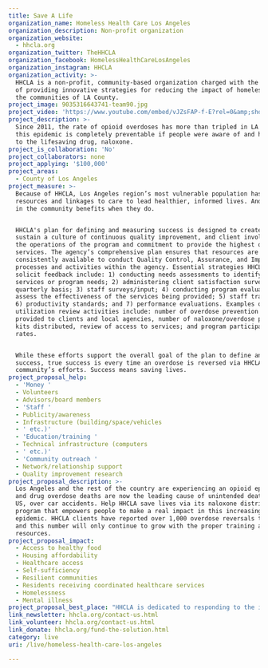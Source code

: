 ```yaml
---
title: Save A Life
organization_name: Homeless Health Care Los Angeles
organization_description: Non-profit organization
organization_website:
  - hhcla.org
organization_twitter: TheHHCLA
organization_facebook: HomelessHealthCareLosAngeles
organization_instagram: HHCLA
organization_activity: >-
  HHCLA is a non-profit, community-based organization charged with the mission
  of providing innovative strategies for reducing the impact of homelessness in
  the communities of LA County.
project_image: 9035316643741-team90.jpg
project_video: 'https://www.youtube.com/embed/vJZsFAP-f-E?rel=0&amp;showinfo=0'
project_description: >-
  Since 2011, the rate of opioid overdoses has more than tripled in LA County;
  this epidemic is completely preventable if people were aware of and had access
  to the lifesaving drug, naloxone.
project_is_collaboration: 'No'
project_collaborators: none
project_applying: '$100,000'
project_areas:
  - County of Los Angeles
project_measure: >-
  Because of HHCLA, Los Angeles region’s most vulnerable population has the
  resources and linkages to care to lead healthier, informed lives. And everyone
  in the community benefits when they do.


  HHCLA's plan for defining and measuring success is designed to create and
  sustain a culture of continuous quality improvement, and client involvement in
  the operations of the program and commitment to provide the highest quality
  services. The agency’s comprehensive plan ensures that resources are
  consistently available to conduct Quality Control, Assurance, and Improvement
  processes and activities within the agency. Essential strategies HHCLA uses to
  solicit feedback include: 1) conducting needs assessments to identify gaps in
  services or program needs; 2) administering client satisfaction surveys on a
  quarterly basis; 3) staff surveys/input; 4) conducting program evaluations to
  assess the effectiveness of the services being provided; 5) staff trainings;
  6) productivity standards; and 7) performance evaluations. Examples of
  utilization review activities include: number of overdose prevention trainings
  provided to clients and local agencies, number of naloxone/overdose prevention
  kits distributed, review of access to services; and program participation
  rates.


  While these efforts support the overall goal of the plan to define and measure
  success, true success is every time an overdose is reversed via HHCLA and the
  community’s efforts. Success means saving lives.
project_proposal_help:
  - 'Money '
  - Volunteers
  - Advisors/board members
  - 'Staff '
  - Publicity/awareness
  - Infrastructure (building/space/vehicles
  - ' etc.)'
  - 'Education/training '
  - Technical infrastructure (computers
  - ' etc.)'
  - 'Community outreach '
  - Network/relationship support
  - Quality improvement research
project_proposal_description: >-
  Los Angeles and the rest of the country are experiencing an opioid epidemic,
  and drug overdose deaths are now the leading cause of unintended death in the
  US, over car accidents. Help HHCLA save lives via its naloxone distribution
  program that empowers people to make a real impact in this increasing
  epidemic. HHCLA clients have reported over 1,000 overdose reversals to date
  and this number will only continue to grow with the proper training and
  resources.
project_proposal_impact:
  - Access to healthy food
  - Housing affordability
  - Healthcare access
  - Self-sufficiency
  - Resilient communities
  - Residents receiving coordinated healthcare services
  - Homelessness
  - Mental illness
project_proposal_best_place: "HHCLA is dedicated to responding to the increasingly complicated health care issues of the Los Angeles area homeless and vulnerable populations. HHCLA does whatever is necessary to help unhoused individuals secure housing and to stay housed. All programing is based on the principles of Harm Reduction and creating a Trauma-Informed Care environment, where participants are treated with respect, no judgement, and recognized as the primary leader in improving their quality of life. By providing a full suite of services for participants— such as behavioral healthcare, health services, housing, syringe exchange, overdose prevention, and an array of supportive services, HHCLA seeks to reduce the impact of homelessness in LA County. Since 1985, over 150,000 homeless men, women, and children have received services from HHCLA leading toward an improved quality of life and recovery from health, mental health and substance use issues.\n\nOver 1,000 individuals have been trained with HHCLA’s LA County Certified Overdose Prevention Program. In 2015 alone, an estimated 1,700 naloxone kits were distributed. An opioid overdose is preventable and reversible with the use of this lifesaving drug! Naloxone, an “opioid antagonist” medication is used to counter the effects of an opioid overdose, from morphine, heroin, or various prescription opiate painkillers.\n\nHHCLA’s underlying objectives are to positively impact the communities of Los Angeles, and:\n\n•\tHelp individuals reduce the harm they are causing to themselves in a nonjudgmental approach\n•\tImprove each Angelino’s quality of life\n•\tContribute in making Los Angeles a safer, healthier, and better place to live\n\nHHCLA utilizes best practices to train individuals and agencies in overdose prevention and on how to do this critical lifesaving work. HHCLA is to the go-to group and its collective expertise is highly effective. HHCLA is in need of new funding streams because in order to do this kind of innovation and work, it is still nonetheless hard to find funding. HHCLA has found that offering such an array of services and not focusing on a more specific one-way approach towards helping others can create a challenge to raise funds to operate in this inclusive manner. HHCLA recognizes first and foremost that the most vulnerable people will die if they are unable to receive such comprehensive aid. Individuals are treated in a “whatever it takes” approach towards ensuring they receive the help they need. \n\nIf fully funded, HHCLA will be able to accomplish the following: \n\n•\tProvide at least 5,000 overdose prevention trainings and kits \n•\tDistribute at least 10,000 naloxone doses (provided in the overdose kit)\n\nAccording to LA County, 1 death could be prevented for every 227 naloxone kits distributed. Be part of curbing this epidemic!"
link_newsletter: hhcla.org/contact-us.html
link_volunteer: hhcla.org/contact-us.html
link_donate: hhcla.org/fund-the-solution.html
category: live
uri: /live/homeless-health-care-los-angeles

---
```

